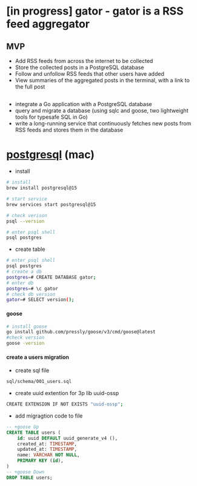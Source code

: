 # [in progress] gator - gator is a RSS feed aggregator
## MVP
- Add RSS feeds from across the internet to be collected
- Store the collected posts in a PostgreSQL database
- Follow and unfollow RSS feeds that other users have added
- View summaries of the aggregated posts in the terminal, with a link to the full post
## 
- integrate a Go application with a PostgreSQL database
- query and migrate a database (using sqlc and goose, two lightweight tools for typesafe SQL in Go)
- write a long-running service that continuously fetches new posts from RSS feeds and stores them in the database

# [postgresql](https://www.postgresql.org/docs) (mac)
- install 
```bash
# install
brew install postgresql@15

# start service
brew services start postgresql@15

# check verison
psql --version

# enter psql shell
psql postgres
```

- create table 
```bash
# enter psql shell
psql postgres
# create a db
postgres=# CREATE DATABASE gator;
# enter db
postgres=# \c gator
# check db version 
gator=# SELECT version();
```

#### goose 
```bash
# install goose
go install github.com/pressly/goose/v3/cmd/goose@latest
#check version
goose -version
```
#### create a users migration 
- create sql file 
```bash  
sql/schema/001_users.sql
```
- create uuid extention for 3p lib uuid-ossp
```bash
CREATE EXTENSION IF NOT EXISTS "uuid-ossp";
```
- add migragtion code to file
```sql
-- +goose Up
CREATE TABLE users (
    id: uuid DEFAULT uuid_generate_v4 (),
    created_at: TIMESTAMP,
    updated_at: TIMESTAMP,
    name: VARCHAR NOT NULL,
    PRIMARY KEY (id),
)
-- +goose Down
DROP TABLE users;
```
